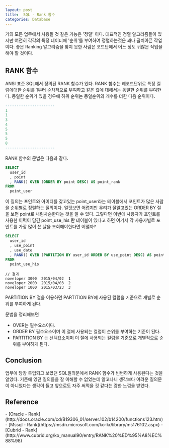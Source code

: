 ```yaml
---
layout: post
title:  SQL - Rank 함수
categories: Database
---
```



거의 모든 업무에서 사용될 것 같은 기능은 '정렬' 이다. 대표적인 정렬 알고리즘들이 있지만 여전히 각각의 특정 데이터에 '순위'를 부여하여 정렬하는것은 꽤나 골치아픈 작업이다. 좋은 Ranking 알고리즘을 찾지 못한 사람은 코드단에서 어느 정도 귀찮은 작업을 해야 할 것이다.


<h2>RANK 함수</h2>
ANSI 표준 SQL에서 정의된 RANK 함수가 있다. RANK 함수는 레코드단위로 특정 컬럼에대한 순위를 1부터 순차적으로 부여하고 같은 값에 대해서는 동일한 순위를 부여한다. 동일한 순위가 있을 경우에 하위 순위는 동일순위의 개수를 더한 다음 순위이다. 

```sql
----------------------
1
1
3
4
5
5
5
8
----------------------
```

RANK 함수의 문법은 다음과 같다.

```sql
SELECT 
  user_id
  , point
  , RANK() OVER (ORDER BY point DESC) AS point_rank
FROM 
  point_user
```

이 질의는 포인트와 아이디를 갖고있는 point_user라는 테이블에서 포인트가 많은 사람을 순위별로 정렬하는 질의이다.
얼핏보면 어렵지만 우리가 잘알고있는 ORDER BY 절을 보면 point로 내림차순한다는 것을 알 수 있다.
그렇다면 이번에 사용자가 포인트를 사용한 이력이 담긴 point_use_his 란 테이블이 있다고 하면 여기서 각 사용자별로 포인트를 가장 많이 쓴 날을 조회해야한다면 어떨까?

```sql 
SELECT
  user_id
  , use_point
  , use_date
  , RANK() OVER (PARTITION BY user_id ORDER BY use_point DESC) AS point_use_rank
FROM
  point_use_his
```

```
// 결과
noveloper 3000  2015/04/02  1
noveloper 2000  2015/04/03  2
noveloper 1000  2015/03/23  3
```

PARTITION BY 절을 이용하면 PARTITION BY에 사용된 컬럼을 기준으로 개별로 순위를 부여하게 된다. 

문법을 정리해보면 
- OVER는 필수요소이다.
- ORDER BY 필수요소이며 이 절에 사용되는 컬럼이 순위를 부여하는 기준이 된다.
- PARTITION BY 는 선택요소이며 이 절에 사용되는 컬럼을 기준으로 개별적으로 순위를 부여하게 된다.



<h2>Conclusion</h2>
업무에 당장 투입되고 보았던 SQL질의문에서 RANK 함수가 빈번하게 사용된다는 것을 알았다. 기존에 있던 질의들을 잘 이해할 수 없었는데 알고나니 생각보다 어려운 질의문이 아니었다는 생각이 들고 앞으로도 자주 써먹을 것 같다는 강한 느낌을 받았다. 



<h2>Reference</h2>
- [Oracle - Rank](http://docs.oracle.com/cd/B19306_01/server.102/b14200/functions123.htm)
- [Mssql - Rank](https://msdn.microsoft.com/ko-kr/library/ms176102.aspx)
- [Cubrid - Rank](http://www.cubrid.org/ko_manual90/entry/RANK%20%ED%95%A8%EC%88%98)
